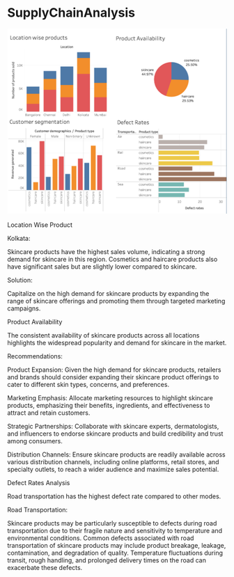 # SupplyChainAnalysis
![Logo](https://github.com/JerylLee/SupplyChainAnalysis/blob/main/Screenshot%202024-01-27%20at%203.43.01%20PM.png?raw=true)

Location Wise Product

Kolkata:

Skincare products have the highest sales volume, indicating a strong demand for skincare in this region.
Cosmetics and haircare products also have significant sales but are slightly lower compared to skincare.

Solution:

Capitalize on the high demand for skincare products by expanding the range of skincare offerings and promoting them through targeted marketing campaigns.

Product Availability

The consistent availability of skincare products across all locations highlights the widespread popularity and demand for skincare in the market.

Recommendations:

Product Expansion: Given the high demand for skincare products, retailers and brands should consider expanding their skincare product offerings to cater to different skin types, concerns, and preferences.

Marketing Emphasis: Allocate marketing resources to highlight skincare products, emphasizing their benefits, ingredients, and effectiveness to attract and retain customers.

Strategic Partnerships: Collaborate with skincare experts, dermatologists, and influencers to endorse skincare products and build credibility and trust among consumers.

Distribution Channels: Ensure skincare products are readily available across various distribution channels, including online platforms, retail stores, and specialty outlets, to reach a wider audience and maximize sales potential.


Defect Rates Analysis

Road transportation has the highest defect rate compared to other modes.

Road Transportation:

Skincare products may be particularly susceptible to defects during road transportation due to their fragile nature and sensitivity to temperature and environmental conditions.
Common defects associated with road transportation of skincare products may include product breakage, leakage, contamination, and degradation of quality.
Temperature fluctuations during transit, rough handling, and prolonged delivery times on the road can exacerbate these defects.
